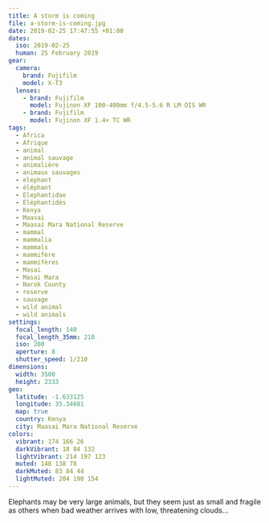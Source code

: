 ```yaml
---
title: A storm is coming
file: a-storm-is-coming.jpg
date: 2019-02-25 17:47:55 +01:00
dates:
  iso: 2019-02-25
  human: 25 February 2019
gear:
  camera:
    brand: Fujifilm
    model: X-T3
  lenses:
    - brand: Fujifilm
      model: Fujinon XF 100-400mm f/4.5-5.6 R LM OIS WR
    - brand: Fujifilm
      model: Fujinon XF 1.4× TC WR
tags:
  - Africa
  - Afrique
  - animal
  - animal sauvage
  - animalière
  - animaux sauvages
  - elephant
  - éléphant
  - Elephantidae
  - Éléphantidés
  - Kenya
  - Maasai
  - Maasai Mara National Reserve
  - mammal
  - mammalia
  - mammals
  - mammifère
  - mammifères
  - Masai
  - Masai Mara
  - Narok County
  - reserve
  - sauvage
  - wild animal
  - wild animals
settings:
  focal_length: 140
  focal_length_35mm: 210
  iso: 200
  aperture: 8
  shutter_speed: 1/210
dimensions:
  width: 3500
  height: 2333
geo:
  latitude: -1.633125
  longitude: 35.34681
  map: true
  country: Kenya
  city: Maasai Mara National Reserve
colors:
  vibrant: 174 166 26
  darkVibrant: 18 84 132
  lightVibrant: 214 197 123
  muted: 148 138 78
  darkMuted: 83 84 44
  lightMuted: 204 190 154
---
```


Elephants may be very large animals, but they seem just as small and fragile as others when bad weather arrives with low, threatening clouds...
